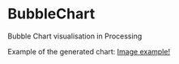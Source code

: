 # BubbleChart
Bubble Chart visualisation in Processing

Example of the generated chart: [Image example!](images/example.png)
